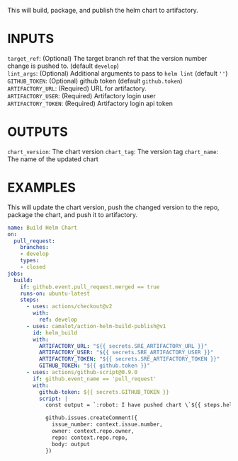 This will build, package, and publish the helm chart to artifactory.


# INPUTS

`target_ref`: (Optional) The target branch ref that the version number change is pushed to. (default `develop`)  
`lint_args`: (Optional) Additional arguments to pass to `helm lint` (default `''`)  
`GITHUB_TOKEN`: (Optional) github token (default `github.token`)  
`ARTIFACTORY_URL`: (Required) URL for artifactory.  
`ARTIFACTORY_USER`: (Required) Artifactory login user  
`ARTIFACTORY_TOKEN`: (Required) Artifactory login api token  
# OUTPUTS

`chart_version`: The chart version
`chart_tag`: The version tag
`chart_name`: The name of the updated chart


# EXAMPLES

This will update the chart version, push the changed version to the repo, package the chart, and push it to artifactory. 

```yaml
name: Build Helm Chart
on:
  pull_request:
    branches:
    - develop
    types:
    - closed
jobs:
  build:
    if: github.event.pull_request.merged == true
    runs-on: ubuntu-latest
    steps:
      - uses: actions/checkout@v2
        with:
          ref: develop
      - uses: camalot/action-helm-build-publish@v1
        id: helm_build
        with:
          ARTIFACTORY_URL: "${{ secrets.SRE_ARTIFACTORY_URL }}"
          ARTIFACTORY_USER: "${{ secrets.SRE_ARTIFACTORY_USER }}"
          ARTIFACTORY_TOKEN: "${{ secrets.SRE_ARTIFACTORY_TOKEN }}"
          GITHUB_TOKEN: "${{ github.token }}"
      - uses: actions/github-script@0.9.0
        if: github.event_name == 'pull_request'
        with:
          github-token: ${{ secrets.GITHUB_TOKEN }}
          script: |
            const output = `:robot: I have pushed chart \`${{ steps.helm_build.outputs.chart_name }}\` version \`${{ steps.helm_build.outputs.chart_version }}\` to artifcatory.`;

            github.issues.createComment({
              issue_number: context.issue.number,
              owner: context.repo.owner,
              repo: context.repo.repo,
              body: output
            })

```
